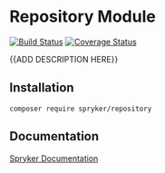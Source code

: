 # Repository Module
[![Build Status](https://travis-ci.org/spryker/Repository.svg)](https://travis-ci.org/spryker/Repository)
[![Coverage Status](https://coveralls.io/repos/github/spryker/Repository/badge.svg)](https://coveralls.io/github/spryker/Repository)

{{ADD DESCRIPTION HERE}}

## Installation

```
composer require spryker/repository
```

## Documentation

[Spryker Documentation](https://academy.spryker.com/developing_with_spryker/module_guide/modules.html)
